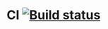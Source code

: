 # CI [![Build status](https://ci.appveyor.com/api/projects/status/jtsdhorfdm72xr0g?svg=true)](https://ci.appveyor.com/project/FingRinger/patterns)
